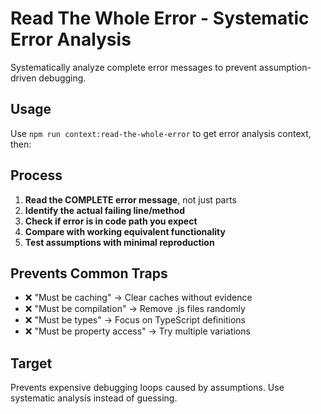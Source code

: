 # Read The Whole Error - Systematic Error Analysis

Systematically analyze complete error messages to prevent assumption-driven debugging.

## Usage
Use `npm run context:read-the-whole-error` to get error analysis context, then:

## Process
1. **Read the COMPLETE error message**, not just parts
2. **Identify the actual failing line/method**
3. **Check if error is in code path you expect**
4. **Compare with working equivalent functionality**
5. **Test assumptions with minimal reproduction**

## Prevents Common Traps
- ❌ "Must be caching" → Clear caches without evidence
- ❌ "Must be compilation" → Remove .js files randomly  
- ❌ "Must be types" → Focus on TypeScript definitions
- ❌ "Must be property access" → Try multiple variations

## Target
Prevents expensive debugging loops caused by assumptions. Use systematic analysis instead of guessing.